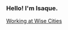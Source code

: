 ### Hello! I'm Isaque.

<a href="https://www.wisecities.io/pt/">Working at Wise Cities<a>

<div>
  <img height="180cm" src"https://github-readme-stats.vercel.app/api?username=isaquesasse&theme=transparent&show_icons=true"/>
</div>

